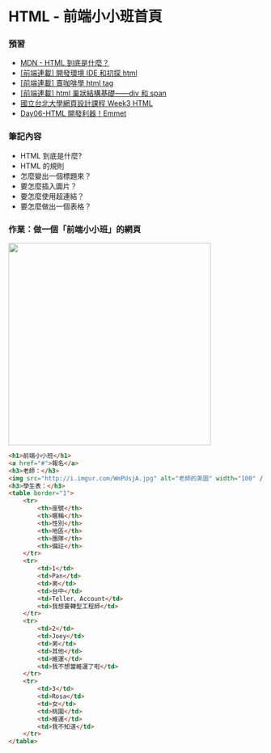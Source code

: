 # HTML - 前端小小班首頁

### 預習

-   [MDN - HTML 到底是什麼？](https://developer.mozilla.org/zh-TW/docs/Learn/Getting_started_with_the_web/HTML_basics)
-   [[前端連載] 開發環境 IDE 和初探 html](https://noootown.wordpress.com/2016/05/08/ide-html1/)
-   [[前端連載] 賣咖啡學 html tag](https://noootown.wordpress.com/2016/05/20/coffee-html-tag/)
-   [[前端連載] html 巢狀結構基礎——div 和 span](https://noootown.wordpress.com/2016/06/11/div-span/)
-   [國立台北大學網頁設計課程 Week3 HTML](https://docs.google.com/presentation/d/1Yfg3Qfcxakli5FW5QKIyr3NuaUbRy1SqAFrMZoB42lk/edit#slide=id.p)
-   [Day06-HTML 開發利器！Emmet](https://ithelp.ithome.com.tw/articles/10203708)

### 筆記內容

-   HTML 到底是什麼?
-   HTML 的規則
-   怎麼變出一個標題來？
-   要怎麼插入圖片？
-   要怎麼使用超連結？
-   要怎麼做出一個表格？

### 作業：做一個「前端小小班」的網頁

<img src="https://i.imgur.com/HAavp87.png" width="400"/>

```html
<h1>前端小小班</h1>
<a href="#">報名</a>
<h3>老師：</h3>
<img src="http://i.imgur.com/WmPUsjA.jpg" alt="老師的美圖" width="100" />
<h3>學生表：</h3>
<table border="1">
	<tr>
		<th>座號</th>
		<th>暱稱</th>
		<th>性別</th>
		<th>地區</th>
		<th>團隊</th>
		<th>備註</th>
	</tr>
	<tr>
		<td>1</td>
		<td>Pan</td>
		<td>男</td>
		<td>台中</td>
		<td>Teller、Account</td>
		<td>我想要轉型工程師</td>
	</tr>
	<tr>
		<td>2</td>
		<td>Joey</td>
		<td>男</td>
		<td>其他</td>
		<td>維運</td>
		<td>我不想當維運了啦</td>
	</tr>
	<tr>
		<td>3</td>
		<td>Rosa</td>
		<td>女</td>
		<td>桃園</td>
		<td>維運</td>
		<td>我不知道</td>
	</tr>
</table>
```
